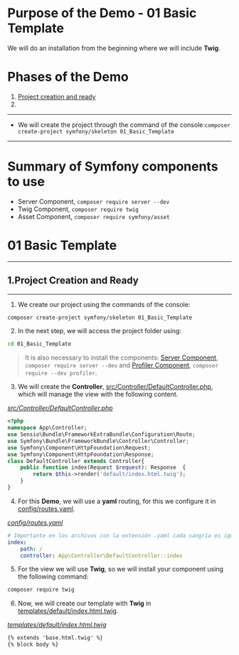 # Purpose of the Demo - 01 Basic Template

We will do an installation from the beginning where we will include **Twig**.

# Phases of the Demo
1. [Project creation and ready](#1project-creation-and-ready)
2. 

---------------------------------------------------------------------------------------

* We will create the project through the command of the console:`composer create-project symfony/skeleton 01_Basic_Template`

---------------------------------------------------------------------------------------

# Summary of Symfony components to use

* Server Component, `composer require server --dev`
* Twig Component, `composer require twig`
* Asset Component, `composer require symfony/asset`


# 01 Basic Template

--------------------------------------------------------------------------------------------

## 1.Project Creation and Ready

--------------------------------------------------------------------------------------------

1. We create our project using the commands of the console: 

```bash
composer create-project symfony/skeleton 01_Basic_Template
```

2. In the next step, we will access the project folder using:

```bash
cd 01_Basic_Template
```

> It is also necessary to install the components: [Server Component](https://symfony.com/doc/current/setup.html), `composer require server --dev` and [Profiler Component](https://symfony.com/doc/current/profiler.html), `composer require --dev profiler`.

3. We will create the **Controller**, [src/Controller/DefaultController.php](src/Controller/DefaultController.php), which will manage the view with the following content.

_[src/Controller/DefaultController.php](src/Controller/DefaultController.php)_
```php
<?php
namespace App\Controller;
use Sensio\Bundle\FrameworkExtraBundle\Configuration\Route;
use Symfony\Bundle\FrameworkBundle\Controller\Controller;
use Symfony\Component\HttpFoundation\Request;
use Symfony\Component\HttpFoundation\Response;
class DefaultController extends Controller{
    public function index(Request $request): Response  {
        return $this->render('default/index.html.twig');
    }
}
```

4. For this **Demo**, we will use a **yaml** routing, for this we configure it in [config/routes.yaml](config/routes.yaml).

_[config/routes.yaml](config/routes.yaml)_
```yml
# Importante en los archivos con la extensión .yaml cada sangría es igual a 4 espacios !!!!
index:
    path: /
    controller: App\Controller\DefaultController::index
```

5. For the view we will use **Twig**, so we will install your component using the following command:

```bash
composer require twig
```

6. Now, we will create our template with **Twig** in [templates/default/index.html.twig](templates/default/index.html.twig).

_[templates/default/index.html.twig](templates/default/index.html.twig)_
```html
{% extends 'base.html.twig' %}
{% block body %}